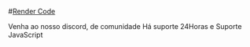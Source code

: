 #[Render Code](https://discord.gg/7hsGUzWfSV)

Venha ao nosso discord, de comunidade
Há suporte 24Horas
e Suporte JavaScript